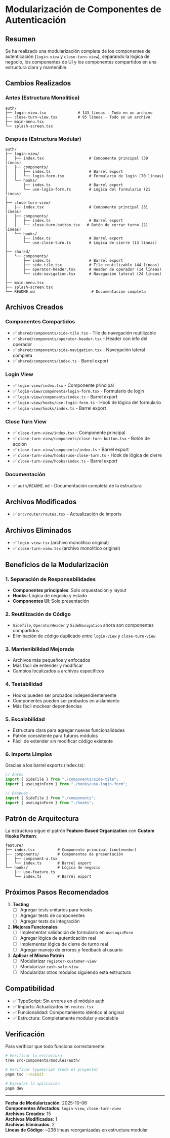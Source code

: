 # Modularización de Componentes de Autenticación

## Resumen

Se ha realizado una modularización completa de los componentes de autenticación (`login-view` y `close-turn-view`), separando la lógica de negocio, los componentes de UI y los componentes compartidos en una estructura clara y mantenible.

## Cambios Realizados

### Antes (Estructura Monolítica)

```
auth/
├── login-view.tsx              # 143 líneas - Todo en un archivo
├── close-turn-view.tsx         # 95 líneas - Todo en un archivo
├── main-menu.tsx
└── splash-screen.tsx
```

### Después (Estructura Modular)

```
auth/
├── login-view/
│   ├── index.tsx                    # Componente principal (39 líneas)
│   ├── components/
│   │   ├── index.ts                 # Barrel export
│   │   └── login-form.tsx           # Formulario de login (70 líneas)
│   └── hooks/
│       ├── index.ts                 # Barrel export
│       └── use-login-form.ts        # Lógica del formulario (21 líneas)
│
├── close-turn-view/
│   ├── index.tsx                    # Componente principal (31 líneas)
│   ├── components/
│   │   ├── index.ts                 # Barrel export
│   │   └── close-turn-button.tsx   # Botón de cerrar turno (21 líneas)
│   └── hooks/
│       ├── index.ts                 # Barrel export
│       └── use-close-turn.ts        # Lógica de cierre (13 líneas)
│
├── shared/
│   └── components/
│       ├── index.ts                 # Barrel export
│       ├── side-tile.tsx            # Tile reutilizable (44 líneas)
│       ├── operator-header.tsx      # Header de operador (14 líneas)
│       └── side-navigation.tsx      # Navegación lateral (24 líneas)
│
├── main-menu.tsx
├── splash-screen.tsx
└── README.md                         # Documentación completa
```

## Archivos Creados

### Componentes Compartidos
- ✅ `shared/components/side-tile.tsx` - Tile de navegación reutilizable
- ✅ `shared/components/operator-header.tsx` - Header con info del operador
- ✅ `shared/components/side-navigation.tsx` - Navegación lateral completa
- ✅ `shared/components/index.ts` - Barrel export

### Login View
- ✅ `login-view/index.tsx` - Componente principal
- ✅ `login-view/components/login-form.tsx` - Formulario de login
- ✅ `login-view/components/index.ts` - Barrel export
- ✅ `login-view/hooks/use-login-form.ts` - Hook de lógica del formulario
- ✅ `login-view/hooks/index.ts` - Barrel export

### Close Turn View
- ✅ `close-turn-view/index.tsx` - Componente principal
- ✅ `close-turn-view/components/close-turn-button.tsx` - Botón de acción
- ✅ `close-turn-view/components/index.ts` - Barrel export
- ✅ `close-turn-view/hooks/use-close-turn.ts` - Hook de lógica de cierre
- ✅ `close-turn-view/hooks/index.ts` - Barrel export

### Documentación
- ✅ `auth/README.md` - Documentación completa de la estructura

## Archivos Modificados
- ✅ `src/router/routes.tsx` - Actualización de imports

## Archivos Eliminados
- ✅ `login-view.tsx` (archivo monolítico original)
- ✅ `close-turn-view.tsx` (archivo monolítico original)

## Beneficios de la Modularización

### 1. **Separación de Responsabilidades**
- **Componentes principales**: Solo orquestación y layout
- **Hooks**: Lógica de negocio y estado
- **Componentes UI**: Solo presentación

### 2. **Reutilización de Código**
- `SideTile`, `OperatorHeader` y `SideNavigation` ahora son componentes compartidos
- Eliminación de código duplicado entre `login-view` y `close-turn-view`

### 3. **Mantenibilidad Mejorada**
- Archivos más pequeños y enfocados
- Más fácil de entender y modificar
- Cambios localizados a archivos específicos

### 4. **Testabilidad**
- Hooks pueden ser probados independientemente
- Componentes pueden ser probados en aislamiento
- Más fácil mockear dependencias

### 5. **Escalabilidad**
- Estructura clara para agregar nuevas funcionalidades
- Patrón consistente para futuros módulos
- Fácil de extender sin modificar código existente

### 6. **Imports Limpios**
Gracias a los barrel exports (index.ts):

```typescript
// Antes
import { SideTile } from "./components/side-tile";
import { useLoginForm } from "./hooks/use-login-form";

// Después
import { SideTile } from "./components";
import { useLoginForm } from "./hooks";
```

## Patrón de Arquitectura

La estructura sigue el patrón **Feature-Based Organization** con **Custom Hooks Pattern**:

```
feature/
├── index.tsx          # Componente principal (contenedor)
├── components/        # Componentes de presentación
│   ├── component-a.tsx
│   └── index.ts       # Barrel export
└── hooks/             # Lógica de negocio
    ├── use-feature.ts
    └── index.ts       # Barrel export
```

## Próximos Pasos Recomendados

1. **Testing**
   - [ ] Agregar tests unitarios para hooks
   - [ ] Agregar tests de componentes
   - [ ] Agregar tests de integración

2. **Mejoras Funcionales**
   - [ ] Implementar validación de formulario en `useLoginForm`
   - [ ] Agregar lógica de autenticación real
   - [ ] Implementar lógica de cierre de turno real
   - [ ] Agregar manejo de errores y feedback al usuario

3. **Aplicar el Mismo Patrón**
   - [ ] Modularizar `register-customer-view`
   - [ ] Modularizar `cash-sale-view`
   - [ ] Modularizar otros módulos siguiendo esta estructura

## Compatibilidad

- ✅ TypeScript: Sin errores en el módulo auth
- ✅ Imports: Actualizados en `routes.tsx`
- ✅ Funcionalidad: Comportamiento idéntico al original
- ✅ Estructura: Completamente modular y escalable

## Verificación

Para verificar que todo funciona correctamente:

```bash
# Verificar la estructura
tree src/components/modules/auth/

# Verificar TypeScript (todo el proyecto)
pnpm tsc --noEmit

# Ejecutar la aplicación
pnpm dev
```

---

**Fecha de Modularización**: 2025-10-06  
**Componentes Afectados**: `login-view`, `close-turn-view`  
**Archivos Creados**: 15  
**Archivos Modificados**: 1  
**Archivos Eliminados**: 2  
**Líneas de Código**: ~238 líneas reorganizadas en estructura modular
